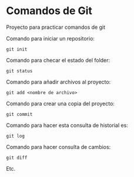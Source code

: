 # Comandos de Git
Proyecto para practicar comandos de git

Comando para iniciar un repositorio:
```
git init
```

Comando para checar el estado del folder:
```
git status
```

Comando para añadir archivos al proyecto:
```
git add <nombre de archivo>
```

Comando para crear una copia del proyecto:
```
git commit
```

Comando para hacer esta consulta de historial es:
```
git log
```
Comando para hacer consulta de cambios:
```
git diff
```

Etc.
